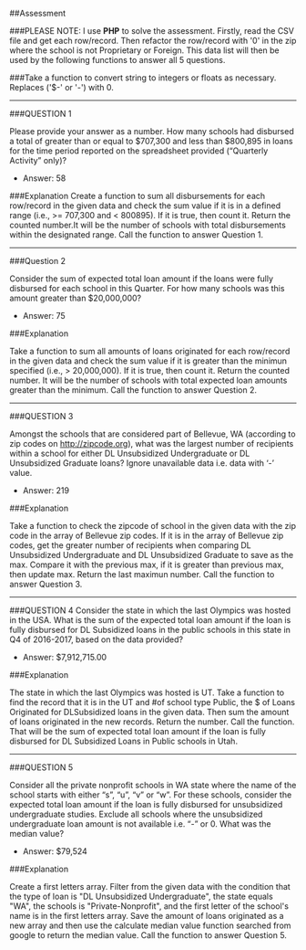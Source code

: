 ##Assessment

###PLEASE NOTE: I use **PHP** to solve the assessment. Firstly, read the CSV file and get each row/record. Then refactor the row/record with '0' in the zip where the school is not Proprietary or Foreign. This data list will then be used by the following functions to answer all 5 questions.

###Take a function to convert string to integers or floats as necessary. Replaces ('$-' or '-') with 0. 
_________________________

###QUESTION 1 

Please provide your answer as a number. How many schools had disbursed a total of greater than or equal to $707,300 and less than $800,895 in loans for the time period reported on the spreadsheet provided (“Quarterly Activity” only)?

* Answer: 58

###Explanation
Create a function to sum all disbursements for each row/record in the given data and check the sum value if it is in a defined range (i.e., >= 707,300 and < 800895). If it is true, then count it. Return the counted number.It will be the number of schools with total disbursements within the designated range. Call the function to answer Question 1.
__________________________________

###Question 2


Consider the sum of expected total loan amount if the loans were fully disbursed for each school in this Quarter. For how many schools was this amount greater than $20,000,000?

* Answer: 75


###Explanation

Take a function to sum all amounts of loans originated for each row/record in the given data and check the sum value if it is greater than the minimun specified (i.e., > 20,000,000). If it is true, then count it. Return the counted number. It will be the number of schools with total expected loan amounts greater than the minimum. Call the function to answer Question 2.
__________________________________________

###QUESTION 3

Amongst the schools that are considered part of Bellevue, WA (according to zip codes on http://zipcode.org), what was the largest number of recipients within a school for either DL Unsubsidized Undergraduate or DL Unsubsidized Graduate loans? Ignore unavailable data i.e. data with ‘-’ value.

* Answer: 219

###Explanation

Take a function to check the zipcode of school in the given data with the zip code in the array of Bellevue zip codes. If it is in the array of Bellevue zip codes, get the greater number of recipients when comparing DL Unsubsidized Undergraduate and DL Unsubsidized Graduate to save as the max. Compare it with the previous max, if it is greater than previous max, then update max. Return the last maximun number. Call the function to answer Question 3.

________________________________________

###QUESTION 4
Consider the state in which the last Olympics was hosted in the USA. What is the sum of the expected total loan amount if the loan is fully disbursed for DL Subsidized loans in the public schools in this state in Q4 of 2016-2017, based on the data provided?

* Answer: $7,912,715.00

###Explanation

The state in which the last Olympics was hosted is UT. Take a function to find the record that it is in the UT and #of school type Public, the $ of Loans Originated for DLSubsidized loans in the given data. Then sum the amount of loans originated in the new records. Return the number. Call the function. That will be the sum of expected total loan amount if the loan is fully disbursed for DL Subsidized Loans in Public schools in Utah. 

_______________________________________

###QUESTION 5

Consider all the private nonprofit schools in WA state where the name of the school starts with either “s”, “u”, “v” or “w”. For these schools, consider the expected total loan amount if the loan is fully disbursed for unsubsidized undergraduate studies. Exclude all schools where the unsubsidized undergraduate loan amount is not available i.e. “-” or 0. What was the median value?

* Answer: $79,524

###Explanation

Create a first letters array. Filter from the given data with the condition that the type of loan is "DL Unsubsidized Undergraduate", the state equals "WA", the schools is "Private-Nonprofit", and the first letter of the school's name is in the first letters array. Save the amount of loans originated as a new array and then use the calculate median value function searched from google to return the median value. Call the function to answer Question 5.